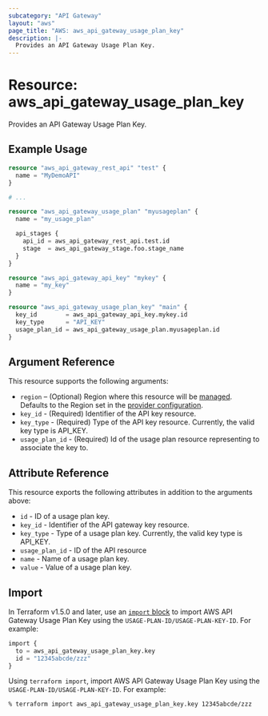 ```yaml
---
subcategory: "API Gateway"
layout: "aws"
page_title: "AWS: aws_api_gateway_usage_plan_key"
description: |-
  Provides an API Gateway Usage Plan Key.
---
```


# Resource: aws_api_gateway_usage_plan_key

Provides an API Gateway Usage Plan Key.

## Example Usage

```terraform
resource "aws_api_gateway_rest_api" "test" {
  name = "MyDemoAPI"
}

# ...

resource "aws_api_gateway_usage_plan" "myusageplan" {
  name = "my_usage_plan"

  api_stages {
    api_id = aws_api_gateway_rest_api.test.id
    stage  = aws_api_gateway_stage.foo.stage_name
  }
}

resource "aws_api_gateway_api_key" "mykey" {
  name = "my_key"
}

resource "aws_api_gateway_usage_plan_key" "main" {
  key_id        = aws_api_gateway_api_key.mykey.id
  key_type      = "API_KEY"
  usage_plan_id = aws_api_gateway_usage_plan.myusageplan.id
}
```

## Argument Reference

This resource supports the following arguments:

* `region` – (Optional) Region where this resource will be [managed](https://docs.aws.amazon.com/general/latest/gr/rande.html#regional-endpoints). Defaults to the Region set in the [provider configuration](https://registry.terraform.io/providers/hashicorp/aws/latest/docs#aws-configuration-reference).
* `key_id` - (Required) Identifier of the API key resource.
* `key_type` - (Required) Type of the API key resource. Currently, the valid key type is API_KEY.
* `usage_plan_id` - (Required) Id of the usage plan resource representing to associate the key to.

## Attribute Reference

This resource exports the following attributes in addition to the arguments above:

* `id` - ID of a usage plan key.
* `key_id` - Identifier of the API gateway key resource.
* `key_type` - Type of a usage plan key. Currently, the valid key type is API_KEY.
* `usage_plan_id` - ID of the API resource
* `name` - Name of a usage plan key.
* `value` - Value of a usage plan key.

## Import

In Terraform v1.5.0 and later, use an [`import` block](https://developer.hashicorp.com/terraform/language/import) to import AWS API Gateway Usage Plan Key using the `USAGE-PLAN-ID/USAGE-PLAN-KEY-ID`. For example:

```terraform
import {
  to = aws_api_gateway_usage_plan_key.key
  id = "12345abcde/zzz"
}
```

Using `terraform import`, import AWS API Gateway Usage Plan Key using the `USAGE-PLAN-ID/USAGE-PLAN-KEY-ID`. For example:

```console
% terraform import aws_api_gateway_usage_plan_key.key 12345abcde/zzz
```
